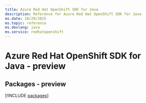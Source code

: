```yaml
---
title: Azure Red Hat OpenShift SDK for Java
description: Reference for Azure Red Hat OpenShift SDK for Java
ms.date: 10/29/2025
ms.topic: reference
ms.devlang: java
ms.service: redhatopenshift
---
```

# Azure Red Hat OpenShift SDK for Java - preview
## Packages - preview
[!INCLUDE [packages](red-hat-openshift-index.md)]